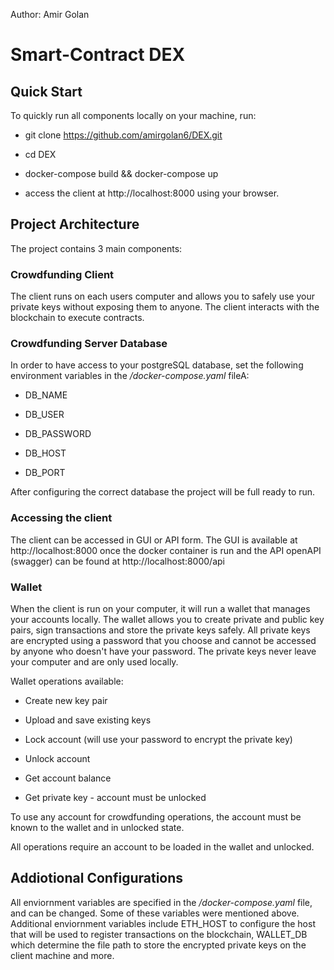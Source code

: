 Author: Amir Golan

# Smart-Contract DEX

## Quick Start

To quickly run all components locally on your machine, run:

- git clone https://github.com/amirgolan6/DEX.git

- cd DEX

- docker-compose build && docker-compose up

- access the client at http://localhost:8000 using your browser.

## Project Architecture

The project contains 3 main components:

### Crowdfunding Client

The client runs on each users computer and allows you to safely use your private keys without exposing them to anyone. The client interacts with the blockchain to execute contracts.


### Crowdfunding Server Database

In order to have access to your postgreSQL database, set the following environment variables in the _/docker-compose.yaml_ fileA:

- DB_NAME

- DB_USER

- DB_PASSWORD

- DB_HOST

- DB_PORT

After configuring the correct database the project will be full ready to run.


### Accessing the client

The client can be accessed in GUI or API form. The GUI is available at http://localhost:8000 once the docker container is run and the API openAPI (swagger) can be found at http://localhost:8000/api

### Wallet

When the client is run on your computer, it will run a wallet that manages your accounts locally. The wallet allows you to create private and public key pairs, sign transactions and store the private keys safely.
All private keys are encrypted using a password that you choose and cannot be accessed by anyone who doesn't have your password. The private keys never leave your computer and are only used locally.

Wallet operations available:

- Create new key pair

- Upload and save existing keys

- Lock account (will use your password to encrypt the private key)

- Unlock account

- Get account balance

- Get private key - account must be unlocked

To use any account for crowdfunding operations, the account must be known to the wallet and in unlocked state.

All operations require an account to be loaded in the wallet and unlocked.

## Addiotional Configurations

All enviornment variables are specified in the _/docker-compose.yaml_ file, and can be changed. Some of these variables were mentioned above. Additional enviornment variables include ETH_HOST to configure the host that will be used to register transactions on the blockchain, WALLET_DB which determine the file path to store the encrypted private keys on the client machine and more.

